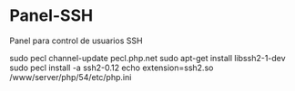 # Panel-SSH
Panel para control de usuarios SSH

sudo pecl channel-update pecl.php.net
sudo apt-get install libssh2-1-dev
sudo pecl install -a ssh2-0.12
echo extension=ssh2.so /www/server/php/54/etc/php.ini
